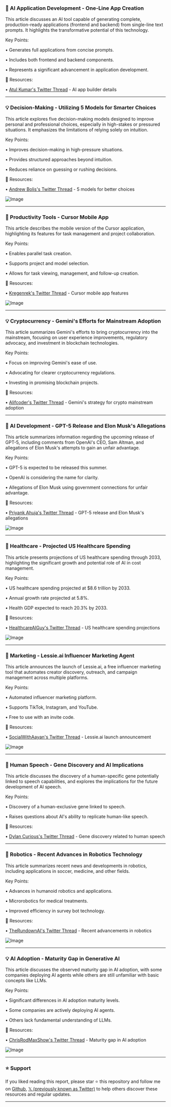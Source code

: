 ### 🤖 AI Application Development - One-Line App Creation

This article discusses an AI tool capable of generating complete, production-ready applications (frontend and backend) from single-line text prompts.  It highlights the transformative potential of this technology.


Key Points:

•  Generates full applications from concise prompts.

•  Includes both frontend and backend components.

•  Represents a significant advancement in application development.


🔗 Resources:

• [Atul Kumar's Twitter Thread](https://x.com/atulkumarzz/status/1939646070944116959) - AI app builder details


---

### 💡 Decision-Making - Utilizing 5 Models for Smarter Choices

This article explores five decision-making models designed to improve personal and professional choices, especially in high-stakes or pressured situations.  It emphasizes the limitations of relying solely on intuition.


Key Points:

• Improves decision-making in high-pressure situations.

•  Provides structured approaches beyond intuition.

•  Reduces reliance on guessing or rushing decisions.


🔗 Resources:

• [Andrew Bolis's Twitter Thread](https://x.com/AndrewBolis/status/1939666515097440509) - 5 models for better choices

![Image](https://pbs.twimg.com/media/GusUaXHa0AAFCBG?format=png&name=small)


---

### 🚀 Productivity Tools - Cursor Mobile App

This article describes the mobile version of the Cursor application, highlighting its features for task management and project collaboration.


Key Points:

• Enables parallel task creation.

•  Supports project and model selection.

•  Allows for task viewing, management, and follow-up creation.


🔗 Resources:

• [Kregenrek's Twitter Thread](https://x.com/kregenrek/status/1939705773602525192) - Cursor mobile app features

![Image](https://pbs.twimg.com/amplify_video_thumb/1939703279086137344/img/yeSPyNjkelvc0hY-.jpg)


---

### 💡 Cryptocurrency - Gemini's Efforts for Mainstream Adoption

This article summarizes Gemini's efforts to bring cryptocurrency into the mainstream, focusing on user experience improvements, regulatory advocacy, and investment in blockchain technologies.


Key Points:

•  Focus on improving Gemini's ease of use.

•  Advocating for clearer cryptocurrency regulations.

•  Investing in promising blockchain projects.


🔗 Resources:

• [Alifcoder's Twitter Thread](https://x.com/alifcoder/status/1939705699434696782) - Gemini's strategy for crypto mainstream adoption


---

### 🤖 AI Development - GPT-5 Release and Elon Musk's Allegations

This article summarizes information regarding the upcoming release of GPT-5, including comments from OpenAI's CEO, Sam Altman, and allegations of Elon Musk's attempts to gain an unfair advantage.


Key Points:

•  GPT-5 is expected to be released this summer.

•  OpenAI is considering the name for clarity.

•  Allegations of Elon Musk using government connections for unfair advantage.


🔗 Resources:

• [Priyank Ahuja's Twitter Thread](https://x.com/ahuja_priyank/status/1939703621278728228) - GPT-5 release and Elon Musk's allegations

![Image](https://pbs.twimg.com/amplify_video_thumb/1939703568552071168/img/_vb07PV0CaMOiv4X.jpg)


---

### 🤖 Healthcare - Projected US Healthcare Spending

This article presents projections of US healthcare spending through 2033, highlighting the significant growth and potential role of AI in cost management.


Key Points:

•  US healthcare spending projected at $8.6 trillion by 2033.

•  Annual growth rate projected at 5.8%.

•  Health GDP expected to reach 20.3% by 2033.


🔗 Resources:

• [HealthcareAIGuy's Twitter Thread](https://x.com/HealthcareAIGuy/status/1939703481985863715) - US healthcare spending projections

![Image](https://pbs.twimg.com/media/Gus2CZPbAAAg5iK?format=png&name=small)


---

### 🚀 Marketing - Lessie.ai Influencer Marketing Agent

This article announces the launch of Lessie.ai, a free influencer marketing tool that automates creator discovery, outreach, and campaign management across multiple platforms.


Key Points:

•  Automated influencer marketing platform.

•  Supports TikTok, Instagram, and YouTube.

•  Free to use with an invite code.


🔗 Resources:

• [SocialWithAayan's Twitter Thread](https://x.com/socialwithaayan/status/1939651991556567356) - Lessie.ai launch announcement

![Image](https://pbs.twimg.com/amplify_video_thumb/1939651928528769024/img/P9kviEC60OpEemku.jpg)


---

### 🤖 Human Speech - Gene Discovery and AI Implications

This article discusses the discovery of a human-specific gene potentially linked to speech capabilities, and explores the implications for the future development of AI speech.


Key Points:

•  Discovery of a human-exclusive gene linked to speech.

•  Raises questions about AI's ability to replicate human-like speech.


🔗 Resources:

• [Dylan Curious's Twitter Thread](https://x.com/dylan_curious/status/1939701706599653394) - Gene discovery related to human speech


---

### 🤖 Robotics - Recent Advances in Robotics Technology

This article summarizes recent news and developments in robotics, including applications in soccer, medicine, and other fields.


Key Points:

•  Advances in humanoid robotics and applications.

•  Microrobotics for medical treatments.

•  Improved efficiency in survey bot technology.


🔗 Resources:

• [TheRundownAI's Twitter Thread](https://x.com/TheRundownAI/status/1939700520467185800) - Recent advancements in robotics

![Image](https://pbs.twimg.com/media/GuszV6NWQAABLFG?format=jpg&name=small)


---

### 💡 AI Adoption - Maturity Gap in Generative AI

This article discusses the observed maturity gap in AI adoption, with some companies deploying AI agents while others are still unfamiliar with basic concepts like LLMs.


Key Points:

•  Significant differences in AI adoption maturity levels.

•  Some companies are actively deploying AI agents.

•  Others lack fundamental understanding of LLMs.


🔗 Resources:

• [ChrisRodMaxShow's Twitter Thread](https://x.com/ChrisRodMax/status/1939610374954692957) - Maturity gap in AI adoption

![Image](https://pbs.twimg.com/ext_tw_video_thumb/1939610322215612416/pu/img/kiPdXlaUZkf3ZMX7.jpg)


---

### ⭐️ Support

If you liked reading this report, please star ⭐️ this repository and follow me on [Github](https://github.com/Drix10), [𝕏 (previously known as Twitter)](https://x.com/DRIX_10_) to help others discover these resources and regular updates.

---